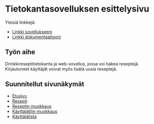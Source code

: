 # Tietokantasovelluksen esittelysivu

Yleisiä linkkejä:

* [Linkki sovellukseeni](https://jurintal.users.cs.helsinki.fi/drinkit)
* [Linkki dokumentaatiooni](https://github.com/jurintal1/Tsoha-Bootstrap/blob/master/doc/dokumentaatio.pdf)

## Työn aihe

Drinkkireseptitietokanta ja web-sovellus, jossa voi hakea reseptejä. Kirjautuneet käyttäjät voivat myös lisätä uusia reseptejä.

## Suunnitellut sivunäkymät

* [Etusivu](https://jurintal.users.cs.helsinki.fi/drinkit/)
* [Resepti](https://jurintal.users.cs.helsinki.fi/drinkit/resepti/1)
* [Reseptin muokkaus](https://jurintal.users.cs.helsinki.fi/drinkit/muokkaa_reseptia)
* [Käyttäjätilin muokkaus](https://jurintal.users.cs.helsinki.fi/drinkit/muokkaa_kayttajaa)
* [Käyttäjälista](https://jurintal.users.cs.helsinki.fi/drinkit/kayttajalista)



